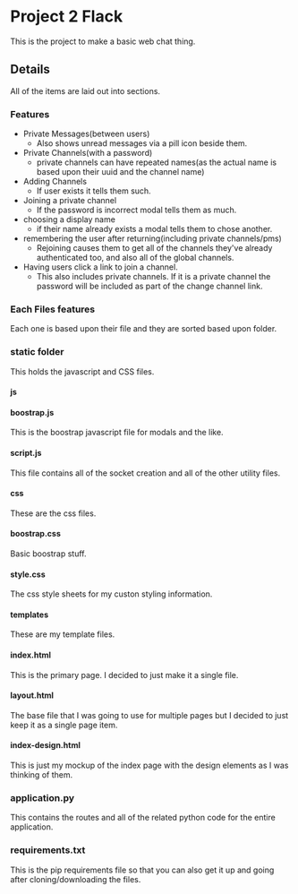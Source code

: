 # Project 2 Flack
This is the project to make a basic web chat thing.
## Details
All of the items are laid out into sections.

### Features
- Private Messages(between users)
    - Also shows unread messages via a pill icon beside them.
- Private Channels(with a password)
    - private channels can have repeated names(as the actual name is based upon their uuid and the channel name)
- Adding Channels
    - If user exists it tells them such.
- Joining a private channel
    - If the password is incorrect modal tells them as much.
- choosing a display name
    - if their name already exists a modal tells them to chose another.
- remembering the user after returning(including private channels/pms)
    - Rejoining causes them to get all of the channels they've already authenticated too, and also all of the global channels.
- Having users click a link to join a channel.
    - This also includes private channels. If it is a private channel the password will be included as part of the change channel link.
    
### Each Files features
Each one is based upon their file and they are sorted based upon folder.
### static folder
This holds the javascript and CSS files.
#### js
#### boostrap.js  
This is the boostrap javascript file for modals and the like.
#### script.js
This file contains all of the socket creation and all of the other utility files.
#### css
These are the css files.
#### boostrap.css
Basic boostrap stuff.
#### style.css
The css style sheets for my custon styling information.

#### templates
These are my template files.
#### index.html
This is the primary page. I decided to just make it a single file.
#### layout.html
The base file that I was going to use for multiple pages but I decided to just keep it as a single page item.
#### index-design.html
This is just my mockup of the index page with the design elements as I was thinking of them.

### application.py
This contains the routes and all of the related python code for the entire application.

### requirements.txt
This is the pip requirements file so that you can also get it up and going after cloning/downloading the files.
